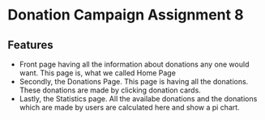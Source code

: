 
# Donation Campaign Assignment 8 




## Features

- Front page having all the information about       donations any one would want. This page is, what we called Home Page
- Secondly, the Donations Page. This page is having all the donations. These donations are made by clicking donation cards.
- Lastly, the Statistics page. All the availabe donations and the donations which are made by users are calculated here and show a pi chart.


